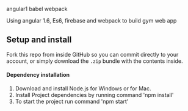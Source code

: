 angular1 babel webpack

Using angular 1.6, Es6, firebase and webpack to build gym web app 


## Setup and install

Fork this repo from inside GitHub so you can commit directly to your account, or simply download the `.zip` bundle with the contents inside.

#### Dependency installation

1. Download and install Node.js for Windows or for Mac.
2. Install Project dependencies by running command 'npm install'
3. To start the project run command 'npm start'
